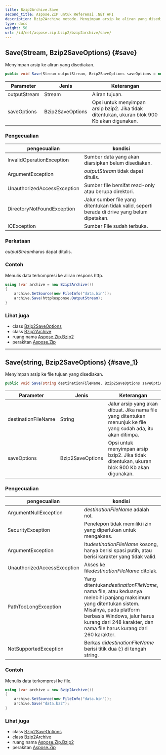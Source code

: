 ```yaml
---
title: Bzip2Archive.Save
second_title: Aspose.ZIP untuk Referensi .NET API
description: Bzip2Archive metode. Menyimpan arsip ke aliran yang disediakan.
type: docs
weight: 50
url: /id/net/aspose.zip.bzip2/bzip2archive/save/
---
```

## Save(Stream, Bzip2SaveOptions) {#save}

Menyimpan arsip ke aliran yang disediakan.

```csharp
public void Save(Stream outputStream, Bzip2SaveOptions saveOptions = null)
```

| Parameter | Jenis | Keterangan |
| --- | --- | --- |
| outputStream | Stream | Aliran tujuan. |
| saveOptions | Bzip2SaveOptions | Opsi untuk menyimpan arsip bzip2. Jika tidak ditentukan, ukuran blok 900 Kb akan digunakan. |

### Pengecualian

| pengecualian | kondisi |
| --- | --- |
| InvalidOperationException | Sumber data yang akan diarsipkan belum disediakan. |
| ArgumentException | *outputStream* tidak dapat ditulis. |
| UnauthorizedAccessException | Sumber file bersifat read-only atau berupa direktori. |
| DirectoryNotFoundException | Jalur sumber file yang ditentukan tidak valid, seperti berada di drive yang belum dipetakan. |
| IOException | Sumber File sudah terbuka. |

### Perkataan

*outputStream*harus dapat ditulis.

### Contoh

Menulis data terkompresi ke aliran respons http.

```csharp
using (var archive = new Bzip2Archive()) 
{
    archive.SetSource(new FileInfo("data.bin"));
    archive.Save(httpResponse.OutputStream);
}
```

### Lihat juga

* class [Bzip2SaveOptions](../../bzip2saveoptions/)
* class [Bzip2Archive](../)
* ruang nama [Aspose.Zip.Bzip2](../../bzip2archive/)
* perakitan [Aspose.Zip](../../../)

---

## Save(string, Bzip2SaveOptions) {#save_1}

Menyimpan arsip ke file tujuan yang disediakan.

```csharp
public void Save(string destinationFileName, Bzip2SaveOptions saveOptions = null)
```

| Parameter | Jenis | Keterangan |
| --- | --- | --- |
| destinationFileName | String | Jalur arsip yang akan dibuat. Jika nama file yang ditentukan menunjuk ke file yang sudah ada, itu akan ditimpa. |
| saveOptions | Bzip2SaveOptions | Opsi untuk menyimpan arsip bzip2. Jika tidak ditentukan, ukuran blok 900 Kb akan digunakan. |

### Pengecualian

| pengecualian | kondisi |
| --- | --- |
| ArgumentNullException | *destinationFileName* adalah nol. |
| SecurityException | Penelepon tidak memiliki izin yang diperlukan untuk mengakses. |
| ArgumentException | Itu*destinationFileName* kosong, hanya berisi spasi putih, atau berisi karakter yang tidak valid. |
| UnauthorizedAccessException | Akses ke file*destinationFileName* ditolak. |
| PathTooLongException | Yang ditentukan*destinationFileName*, nama file, atau keduanya melebihi panjang maksimum yang ditentukan sistem. Misalnya, pada platform berbasis Windows, jalur harus kurang dari 248 karakter, dan nama file harus kurang dari 260 karakter. |
| NotSupportedException | Berkas di*destinationFileName* berisi titik dua (:) di tengah string. |

### Contoh

Menulis data terkompresi ke file.

```csharp
using (var archive = new Bzip2Archive()) 
{
    archive.SetSource(new FileInfo("data.bin"));
    archive.Save("data.bz2");
}
```

### Lihat juga

* class [Bzip2SaveOptions](../../bzip2saveoptions/)
* class [Bzip2Archive](../)
* ruang nama [Aspose.Zip.Bzip2](../../bzip2archive/)
* perakitan [Aspose.Zip](../../../)


